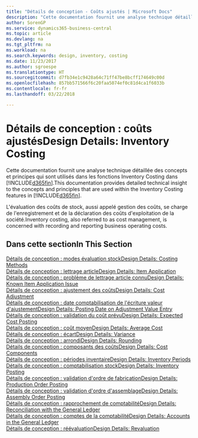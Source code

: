 ```yaml
---
title: "Détails de conception - Coûts ajustés | Microsoft Docs"
description: "Cette documentation fournit une analyse technique détaillée des concepts et principes qui sont utilisés dans les fonctions Inventory Costing dans Business Central."
author: SorenGP
ms.service: dynamics365-business-central
ms.topic: article
ms.devlang: na
ms.tgt_pltfrm: na
ms.workload: na
ms.search.keywords: design, inventory, costing
ms.date: 11/23/2017
ms.author: sgroespe
ms.translationtype: HT
ms.sourcegitcommit: d7fb34e1c9428a64c71ff47be8bcff174649c00d
ms.openlocfilehash: 857bb571566f6c20faa5074ef0c81d4ca1f6033b
ms.contentlocale: fr-fr
ms.lasthandoff: 03/22/2018

---
```

# <a name="design-details-inventory-costing"></a><span data-ttu-id="7cbe8-103">Détails de conception : coûts ajustés</span><span class="sxs-lookup"><span data-stu-id="7cbe8-103">Design Details: Inventory Costing</span></span>
<span data-ttu-id="7cbe8-104">Cette documentation fournit une analyse technique détaillée des concepts et principes qui sont utilisés dans les fonctions Inventory Costing dans [!INCLUDE[d365fin](includes/d365fin_md.md)].</span><span class="sxs-lookup"><span data-stu-id="7cbe8-104">This documentation provides detailed technical insight to the concepts and principles that are used within the Inventory Costing features in [!INCLUDE[d365fin](includes/d365fin_md.md)].</span></span>  

<span data-ttu-id="7cbe8-105">L'évaluation des coûts de stock, aussi appelé gestion des coûts, se charge de l'enregistrement et de la déclaration des coûts d'exploitation de la société.</span><span class="sxs-lookup"><span data-stu-id="7cbe8-105">Inventory costing, also referred to as cost management, is concerned with recording and reporting business operating costs.</span></span>  

## <a name="in-this-section"></a><span data-ttu-id="7cbe8-106">Dans cette section</span><span class="sxs-lookup"><span data-stu-id="7cbe8-106">In This Section</span></span>  
[<span data-ttu-id="7cbe8-107">Détails de conception : modes évaluation stock</span><span class="sxs-lookup"><span data-stu-id="7cbe8-107">Design Details: Costing Methods</span></span>](design-details-costing-methods.md)  
[<span data-ttu-id="7cbe8-108">Détails de conception : lettrage article</span><span class="sxs-lookup"><span data-stu-id="7cbe8-108">Design Details: Item Application</span></span>](design-details-item-application.md)  
[<span data-ttu-id="7cbe8-109">Détails de conception : problème de lettrage article connu</span><span class="sxs-lookup"><span data-stu-id="7cbe8-109">Design Details: Known Item Application Issue</span></span>](design-details-inventory-zero-level-open-item-ledger-entries.md)  
[<span data-ttu-id="7cbe8-110">Détails de conception : ajustement des coûts</span><span class="sxs-lookup"><span data-stu-id="7cbe8-110">Design Details: Cost Adjustment</span></span>](design-details-cost-adjustment.md)  
[<span data-ttu-id="7cbe8-111">Détails de conception : date comptabilisation de l'écriture valeur d'ajustement</span><span class="sxs-lookup"><span data-stu-id="7cbe8-111">Design Details: Posting Date on Adjustment Value Entry</span></span>](design-details-inventory-adjustment-value-entry-posting-date.md)  
[<span data-ttu-id="7cbe8-112">Détails de conception : validation du coût prévu</span><span class="sxs-lookup"><span data-stu-id="7cbe8-112">Design Details: Expected Cost Posting</span></span>](design-details-expected-cost-posting.md)  
[<span data-ttu-id="7cbe8-113">Détails de conception : coût moyen</span><span class="sxs-lookup"><span data-stu-id="7cbe8-113">Design Details: Average Cost</span></span>](design-details-average-cost.md)  
[<span data-ttu-id="7cbe8-114">Détails de conception : écart</span><span class="sxs-lookup"><span data-stu-id="7cbe8-114">Design Details: Variance</span></span>](design-details-variance.md)  
[<span data-ttu-id="7cbe8-115">Détails de conception : arrondi</span><span class="sxs-lookup"><span data-stu-id="7cbe8-115">Design Details: Rounding</span></span>](design-details-rounding.md)  
[<span data-ttu-id="7cbe8-116">Détails de conception : composants des coûts</span><span class="sxs-lookup"><span data-stu-id="7cbe8-116">Design Details: Cost Components</span></span>](design-details-cost-components.md)  
[<span data-ttu-id="7cbe8-117">Détails de conception : périodes inventaire</span><span class="sxs-lookup"><span data-stu-id="7cbe8-117">Design Details: Inventory Periods</span></span>](design-details-inventory-periods.md)  
[<span data-ttu-id="7cbe8-118">Détails de conception : comptabilisation stock</span><span class="sxs-lookup"><span data-stu-id="7cbe8-118">Design Details: Inventory Posting</span></span>](design-details-inventory-posting.md)  
[<span data-ttu-id="7cbe8-119">Détails de conception : validation d'ordre de fabrication</span><span class="sxs-lookup"><span data-stu-id="7cbe8-119">Design Details: Production Order Posting</span></span>](design-details-production-order-posting.md)  
[<span data-ttu-id="7cbe8-120">Détails de conception : validation d'ordre d'assemblage</span><span class="sxs-lookup"><span data-stu-id="7cbe8-120">Design Details: Assembly Order Posting</span></span>](design-details-assembly-order-posting.md)  
[<span data-ttu-id="7cbe8-121">Détails de conception : rapprochement de comptabilité</span><span class="sxs-lookup"><span data-stu-id="7cbe8-121">Design Details: Reconciliation with the General Ledger</span></span>](design-details-reconciliation-with-the-general-ledger.md)  
[<span data-ttu-id="7cbe8-122">Détails de conception : comptes de la comptabilité</span><span class="sxs-lookup"><span data-stu-id="7cbe8-122">Design Details: Accounts in the General Ledger</span></span>](design-details-accounts-in-the-general-ledger.md)  
[<span data-ttu-id="7cbe8-123">Détails de conception : réévaluation</span><span class="sxs-lookup"><span data-stu-id="7cbe8-123">Design Details: Revaluation</span></span>](design-details-revaluation.md)


